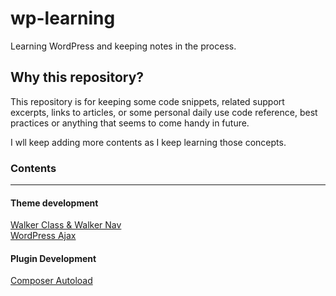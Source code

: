 # wp-learning
Learning WordPress and keeping notes in the process.

## Why this repository?

This repository is for keeping some code snippets, related support excerpts, links to articles, or some personal daily use code reference, best practices or anything that seems to come handy in future.

I wll keep adding more contents as I keep learning those concepts.

### Contents
***
#### Theme development
[Walker Class & Walker Nav](./walker-class/README.md)  
[WordPress Ajax](./wordpress-ajax/README.md)  

#### Plugin Development
[Composer Autoload](./plugin-development/README.md)  
